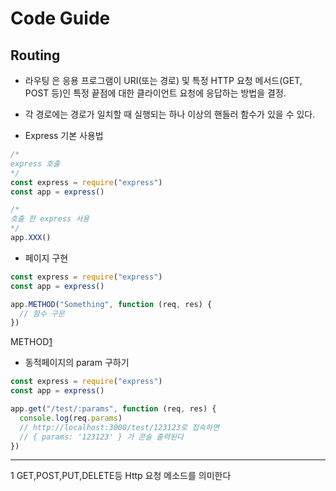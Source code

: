 # Code Guide

## Routing

- 라우팅 은 응용 프로그램이 URI(또는 경로) 및 특정 HTTP 요청 메서드(GET, POST 등)인 특정 끝점에 대한 클라이언트 요청에 응답하는 방법을 결정.
- 각 경로에는 경로가 일치할 때 실행되는 하나 이상의 핸들러 함수가 있을 수 있다.

- Express 기본 사용법

```js
/*
express 호출
*/
const express = require("express")
const app = express()

/*
호출 한 express 사용
*/
app.XXX()
```

- 페이지 구현

```js
const express = require("express")
const app = express()

app.METHOD("Something", function (req, res) {
  // 함수 구문
})
```

METHOD[1](#footnote1)

- 동적페이지의 param 구하기

```js
const express = require("express")
const app = express()

app.get("/test/:params", function (req, res) {
  console.log(req.params)
  // http://localhost:3000/test/123123로 접속하면
  // { params: '123123' } 가 콘솔 출력된다
})
```

---

<a name="footnote1">1</a> GET,POST,PUT,DELETE등 Http 요청 메소드를 의미한다
